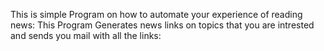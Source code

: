 This is simple Program on how to automate your experience of reading news:
This Program Generates news links on topics that you are intrested and sends you mail with all the links: 
